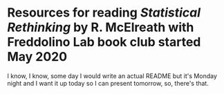 # Resources for reading *Statistical Rethinking* by R. McElreath with Freddolino Lab book club started May 2020

I know, I know, some day I would write an actual README but it's Monday night and I want it up today so I can present tomorrow, so, there's that.

